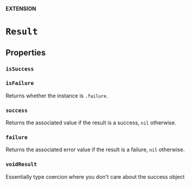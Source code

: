 **EXTENSION**

# `Result`

## Properties
### `isSuccess`

### `isFailure`

Returns whether the instance is `.failure`.

### `success`

Returns the associated value if the result is a success, `nil` otherwise.

### `failure`

Returns the associated error value if the result is a failure, `nil` otherwise.

### `voidResult`

Essentially type coercion where you don't care about the success object
